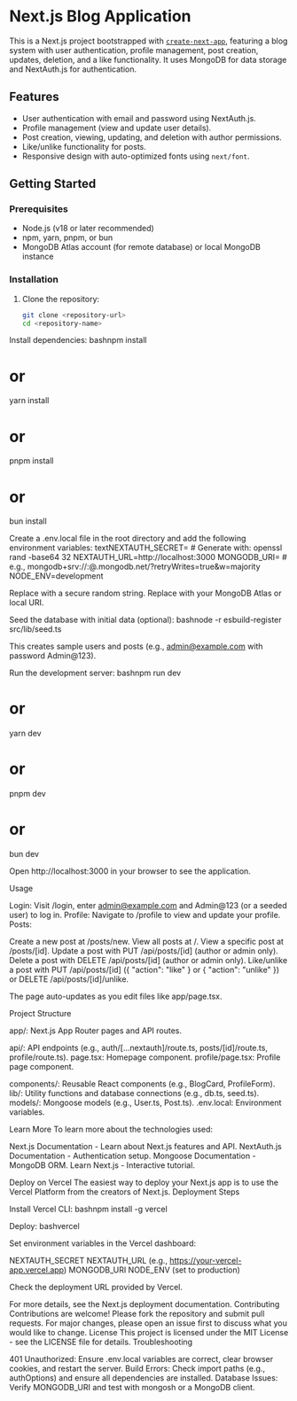 # Next.js Blog Application

This is a Next.js project bootstrapped with [`create-next-app`](https://nextjs.org/docs/app/api-reference/cli/create-next-app), featuring a blog system with user authentication, profile management, post creation, updates, deletion, and a like functionality. It uses MongoDB for data storage and NextAuth.js for authentication.

## Features
- User authentication with email and password using NextAuth.js.
- Profile management (view and update user details).
- Post creation, viewing, updating, and deletion with author permissions.
- Like/unlike functionality for posts.
- Responsive design with auto-optimized fonts using `next/font`.

## Getting Started

### Prerequisites
- Node.js (v18 or later recommended)
- npm, yarn, pnpm, or bun
- MongoDB Atlas account (for remote database) or local MongoDB instance

### Installation

1. Clone the repository:
   ```bash
   git clone <repository-url>
   cd <repository-name>

Install dependencies:
bashnpm install
# or
yarn install
# or
pnpm install
# or
bun install

Create a .env.local file in the root directory and add the following environment variables:
textNEXTAUTH_SECRET=<your-generated-secret> # Generate with: openssl rand -base64 32
NEXTAUTH_URL=http://localhost:3000
MONGODB_URI=<your-mongodb-connection-string> # e.g., mongodb+srv://<user>:<pass>@<cluster>.mongodb.net/<db>?retryWrites=true&w=majority
NODE_ENV=development

Replace <your-generated-secret> with a secure random string.
Replace <your-mongodb-connection-string> with your MongoDB Atlas or local URI.


Seed the database with initial data (optional):
bashnode -r esbuild-register src/lib/seed.ts

This creates sample users and posts (e.g., admin@example.com with password Admin@123).


Run the development server:
bashnpm run dev
# or
yarn dev
# or
pnpm dev
# or
bun dev

Open http://localhost:3000 in your browser to see the application.

Usage

Login: Visit /login, enter admin@example.com and Admin@123 (or a seeded user) to log in.
Profile: Navigate to /profile to view and update your profile.
Posts:

Create a new post at /posts/new.
View all posts at /.
View a specific post at /posts/[id].
Update a post with PUT /api/posts/[id] (author or admin only).
Delete a post with DELETE /api/posts/[id] (author or admin only).
Like/unlike a post with PUT /api/posts/[id] ({ "action": "like" } or { "action": "unlike" }) or DELETE /api/posts/[id]/unlike.


The page auto-updates as you edit files like app/page.tsx.

Project Structure

app/: Next.js App Router pages and API routes.

api/: API endpoints (e.g., auth/[...nextauth]/route.ts, posts/[id]/route.ts, profile/route.ts).
page.tsx: Homepage component.
profile/page.tsx: Profile page component.


components/: Reusable React components (e.g., BlogCard, ProfileForm).
lib/: Utility functions and database connections (e.g., db.ts, seed.ts).
models/: Mongoose models (e.g., User.ts, Post.ts).
.env.local: Environment variables.

Learn More
To learn more about the technologies used:

Next.js Documentation - Learn about Next.js features and API.
NextAuth.js Documentation - Authentication setup.
Mongoose Documentation - MongoDB ORM.
Learn Next.js - Interactive tutorial.

Deploy on Vercel
The easiest way to deploy your Next.js app is to use the Vercel Platform from the creators of Next.js.
Deployment Steps

Install Vercel CLI:
bashnpm install -g vercel

Deploy:
bashvercel

Set environment variables in the Vercel dashboard:

NEXTAUTH_SECRET
NEXTAUTH_URL (e.g., https://your-vercel-app.vercel.app)
MONGODB_URI
NODE_ENV (set to production)


Check the deployment URL provided by Vercel.

For more details, see the Next.js deployment documentation.
Contributing
Contributions are welcome! Please fork the repository and submit pull requests. For major changes, please open an issue first to discuss what you would like to change.
License
This project is licensed under the MIT License - see the LICENSE file for details.
Troubleshooting

401 Unauthorized: Ensure .env.local variables are correct, clear browser cookies, and restart the server.
Build Errors: Check import paths (e.g., authOptions) and ensure all dependencies are installed.
Database Issues: Verify MONGODB_URI and test with mongosh or a MongoDB client.